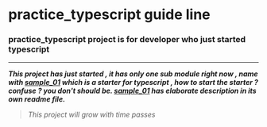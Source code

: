 # practice_typescript guide line
### practice_typescript project is for developer who just started typescript
-----------------------
**_This project has just started , it has only one sub module right now , name with [sample_01](/sample_01) which is a starter for typescript , how to start the starter ? confuse ? you don't should be. [sample_01](/sample_01) has elaborate description in its own readme file._** 

> _This project will grow with time passes_

